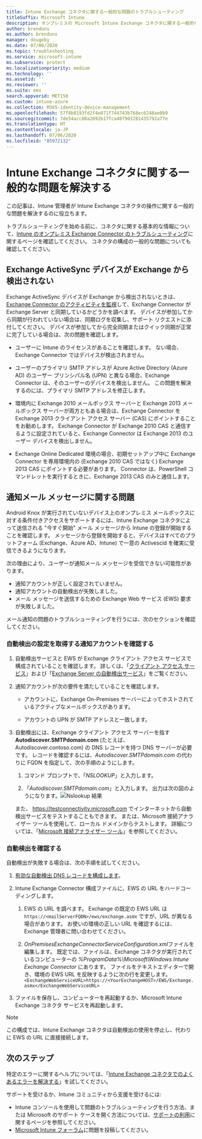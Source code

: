 ```yaml
---
title: Intune Exchange コネクタに関する一般的な問題のトラブルシューティング
titleSuffix: Microsoft Intune
description: オンプレミスの Microsoft Intune Exchange コネクタに関する一般的な問題をトラブルシューティングして解決します。
author: brenduns
ms.author: brenduns
manager: dougeby
ms.date: 07/06/2020
ms.topic: troubleshooting
ms.service: microsoft-intune
ms.subservice: protect
ms.localizationpriority: medium
ms.technology: ''
ms.assetid: ''
ms.reviewer: ''
ms.suite: ems
search.appverid: MET150
ms.custom: intune-azure
ms.collection: M365-identity-device-management
ms.openlocfilehash: 57f8b8193fd2f4e871f744743b768ec6248ae0b9
ms.sourcegitcommit: 7de54acc80a2092b17fca407903281435792a77e
ms.translationtype: HT
ms.contentlocale: ja-JP
ms.lasthandoff: 07/06/2020
ms.locfileid: "85972132"
---
```

# <a name="resolve-common-problems-with-the-intune-exchange-connector"></a>Intune Exchange コネクタに関する一般的な問題を解決する
 
この記事は、Intune 管理者が Intune Exchange コネクタの操作に関する一般的な問題を解決するのに役立ちます。

トラブルシューティングを始める前に、コネクタに関する基本的な情報について、[Intune のオンプレミス Exchange Connector のトラブルシューティング](troubleshoot-exchange-connector.md)に関するページを確認してください。 コネクタの構成の一般的な問題についても確認してください。

## <a name="an-exchange-activesync-device-isnt-discovered-from-exchange"></a>Exchange ActiveSync デバイスが Exchange から検出されない

Exchange ActiveSync デバイスが Exchange から検出されないときは、[Exchange Connector のアクティビティを監視](exchange-connector-install.md#on-premises-intune-exchange-connector-high-availability-support)して、Exchange Connector が Exchange Server と同期しているかどうかを調べます。 デバイスが参加してから同期が行われていない場合は、同期ログを収集し、サポート リクエストに添付してください。 デバイスが参加してから完全同期またはクイック同期が正常に完了している場合は、次の問題を確認します。

- ユーザーに Intune のライセンスがあることを確認します。 ない場合、Exchange Connector ではデバイスが検出されません。

- ユーザーのプライマリ SMTP アドレスが Azure Active Directory (Azure AD) のユーザー プリンシパル名 (UPN) と異なる場合、Exchange Connector は、そのユーザーのデバイスを検出しません。 この問題を解決するのには、プライマリ SMTP アドレスを修正します。

- 環境内に Exchange 2010 メールボックス サーバーと Exchange 2013 メールボックス サーバーが両方ともある場合は、Exchange Connector を Exchange 2013 クライアント アクセス サーバー (CAS) にポイントすることをお勧めします。 Exchange Connector が Exchange 2010 CAS と通信するように設定されていると、Exchange Connector は Exchange 2013 のユーザー デバイスを検出しません。

- Exchange Online Dedicated 環境の場合、初期セットアップ中に Exchange Connector を専用環境内の (Exchange 2010 CAS ではなく) Exchange 2013 CAS にポイントする必要があります。 Connector は、PowerShell コマンドレットを実行するときに、Exchange 2013 CAS のみと通信します。

## <a name="problems-with-the-notification-email-message"></a>通知メール メッセージに関する問題

Android Knox が実行されていないデバイス上のオンプレミス メールボックスに対する条件付きアクセスをサポートするには、Intune Exchange コネクタによって送信される "今すぐ開始" メール メッセージから Intune の登録が開始することを確認します。 メッセージから登録を開始すると、デバイスはすべてのプラットフォーム (Exchange、Azure AD、Intune) で一意の Activescid を確実に受信できるようになります。

次の理由により、ユーザーが通知メール メッセージを受信できない可能性があります。

- 通知アカウントが正しく設定されていません。
- 通知アカウントの自動検出が失敗しました。
- メール メッセージを送信するための Exchange Web サービス (EWS) 要求が失敗しました。

メール通知の問題のトラブルシューティングを行うには、次のセクションを確認してください。

### <a name="check-the-notification-account-that-retrieves-autodiscover-settings"></a>自動検出の設定を取得する通知アカウントを確認する

1. 自動検出サービスと EWS が Exchange クライアント アクセス サービスで構成されていることを確認します。 詳しくは、「[クライアント アクセス サービス](https://docs.microsoft.com/Exchange/architecture/client-access/client-access)」および「[Exchange Server の自動検出サービス](https://docs.microsoft.com/Exchange/architecture/client-access/autodiscover?view=exchserver-2019)」をご覧ください。

2. 通知アカウントが次の要件を満たしていることを確認します。

   - アカウントに、Exchange On-Premises サーバーによってホストされているアクティブなメールボックスがあります。

   - アカウントの UPN が SMTP アドレスと一致します。

3. 自動検出には、Exchange クライアント アクセス サーバーを指す **Autodiscover.SMTPdomain.com** (たとえば、Autodiscover.contoso.com) の DNS レコードを持つ DNS サーバーが必要です。 レコードを確認するには、*Autodiscover.SMTPdomain.com* の代わりに FQDN を指定して、次の手順のようにします。

   1. コマンド プロンプトで、「*NSLOOKUP*」と入力します。

   2. 「*Autodiscover.SMTPdomain.com*」と入力します。 出力は次の図のようになります。![Nslookup 結果](./media/troubleshoot-exchange-connector-common-problems/nslookup-results.png
      )

   また、 https://testconnectivity.microsoft.com でインターネットから自動検出サービスをテストすることもできます。 または、Microsoft 接続アナライザー ツールを使用して、ローカル ドメインからテストします。 詳細については、「[Microsoft 接続アナライザー ツール](https://docs.microsoft.com/previous-versions/office/exchange-remote-connectivity/jj851141(v=exchg.80))」を参照してください。


### <a name="check-autodiscover"></a>自動検出を確認する

自動検出が失敗する場合は、次の手順を試してください。

1. [有効な自動検出 DNS レコードを構成します](https://docs.microsoft.com/previous-versions/exchange-server/exchange-150/mt473798(v=exchg.150))。

2. Intune Exchange Connector 構成ファイルに、EWS の URL をハードコーディングします。

   1. EWS の URL を調べます。 Exchange の既定の EWS URL は `https://<mailServerFQDN>/ews/exchange.asmx` ですが、URL が異なる場合があります。 お使いの環境の正しい URL を確認するには、Exchange 管理者に問い合わせてください。

   2. *OnPremisesExchangeConnectorServiceConfiguration.xml*ファイルを編集します。 既定では、ファイルは、Exchange コネクタが実行されているコンピューターの *%ProgramData%\Microsoft\Windows Intune Exchange Connector* にあります。 ファイルをテキストエディターで開き、環境の EWS URL を反映するように次の行を変更します。 `<ExchangeWebServiceURL>https://<YourExchangeHOST>/EWS/Exchange.asmx</ExchangeWebServiceURL>`

3. ファイルを保存し、コンピューターを再起動するか、Microsoft Intune Exchange コネクタ サービスを再起動します。

>[!NOTE]
> この構成では、Intune Exchange コネクタは自動検出の使用を停止し、代わりに EWS の URL に直接接続します。

## <a name="next-steps"></a>次のステップ

特定のエラーに関するヘルプについては、「[Intune Exchange コネクタでのよくあるエラーを解決する](troubleshoot-exchange-connector-common-errors.md)」を試してください。

サポートを受けるか、Intune コミュニティから支援を受けるには:

- Intune コンソールを使用して問題のトラブルシューティングを行う方法、または Microsoft のサポート ケースを開く方法については、[サポートの利用](../fundamentals/get-support.md)に関するページを参照してください。
- [Microsoft Intune フォーラム](https://social.technet.microsoft.com/Forums/home?forum=microsoftintuneprod)に問題を投稿してください。